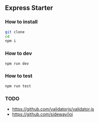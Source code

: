 ## Express Starter

### How to install

```bash
git clone
cd
npm i
````

### How to dev

```bash
npm run dev
```

### How to test

```bash
npm run test
```

### TODO

- https://github.com/validatorjs/validator.js
- https://github.com/sideway/joi
